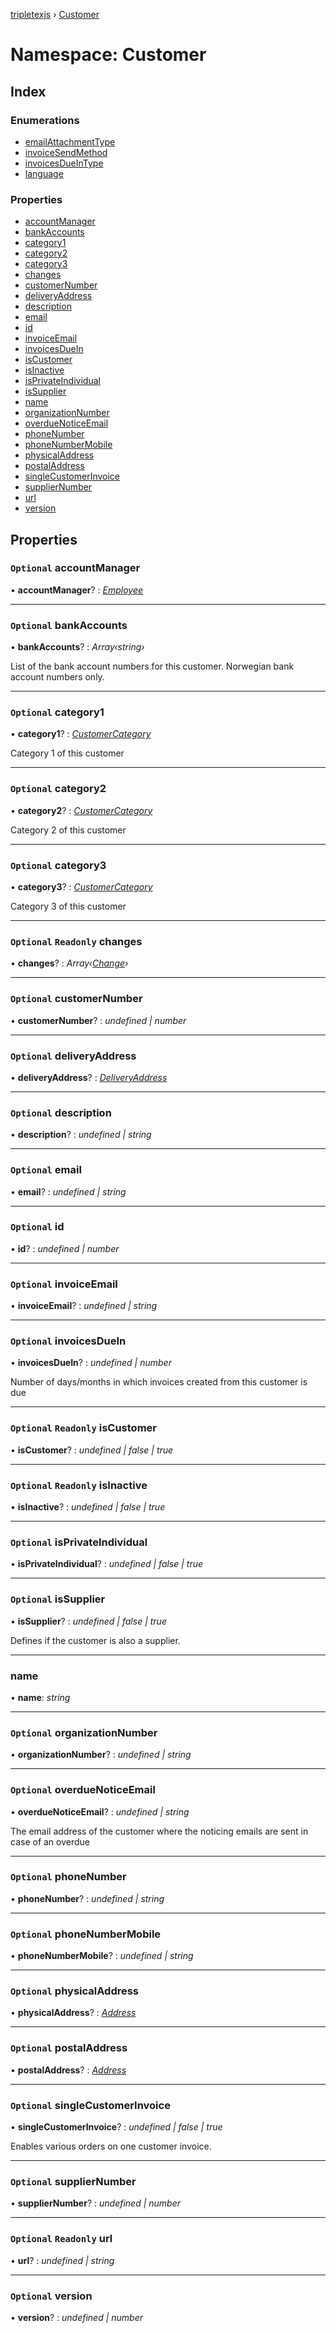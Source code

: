 [tripletexjs](../README.md) › [Customer](customer.md)

# Namespace: Customer

## Index

### Enumerations

* [emailAttachmentType](../enums/customer.emailattachmenttype.md)
* [invoiceSendMethod](../enums/customer.invoicesendmethod.md)
* [invoicesDueInType](../enums/customer.invoicesdueintype.md)
* [language](../enums/customer.language.md)

### Properties

* [accountManager](customer.md#optional-accountmanager)
* [bankAccounts](customer.md#optional-bankaccounts)
* [category1](customer.md#optional-category1)
* [category2](customer.md#optional-category2)
* [category3](customer.md#optional-category3)
* [changes](customer.md#optional-readonly-changes)
* [customerNumber](customer.md#optional-customernumber)
* [deliveryAddress](customer.md#optional-deliveryaddress)
* [description](customer.md#optional-description)
* [email](customer.md#optional-email)
* [id](customer.md#optional-id)
* [invoiceEmail](customer.md#optional-invoiceemail)
* [invoicesDueIn](customer.md#optional-invoicesduein)
* [isCustomer](customer.md#optional-readonly-iscustomer)
* [isInactive](customer.md#optional-readonly-isinactive)
* [isPrivateIndividual](customer.md#optional-isprivateindividual)
* [isSupplier](customer.md#optional-issupplier)
* [name](customer.md#name)
* [organizationNumber](customer.md#optional-organizationnumber)
* [overdueNoticeEmail](customer.md#optional-overduenoticeemail)
* [phoneNumber](customer.md#optional-phonenumber)
* [phoneNumberMobile](customer.md#optional-phonenumbermobile)
* [physicalAddress](customer.md#optional-physicaladdress)
* [postalAddress](customer.md#optional-postaladdress)
* [singleCustomerInvoice](customer.md#optional-singlecustomerinvoice)
* [supplierNumber](customer.md#optional-suppliernumber)
* [url](customer.md#optional-readonly-url)
* [version](customer.md#optional-version)

## Properties

### `Optional` accountManager

• **accountManager**? : *[Employee](employee.md)*

___

### `Optional` bankAccounts

• **bankAccounts**? : *Array‹string›*

List of the bank account numbers for this customer. Norwegian bank account numbers only.

___

### `Optional` category1

• **category1**? : *[CustomerCategory](../interfaces/customercategory.md)*

Category 1 of this customer

___

### `Optional` category2

• **category2**? : *[CustomerCategory](../interfaces/customercategory.md)*

Category 2 of this customer

___

### `Optional` category3

• **category3**? : *[CustomerCategory](../interfaces/customercategory.md)*

Category 3 of this customer

___

### `Optional` `Readonly` changes

• **changes**? : *Array‹[Change](change.md)›*

___

### `Optional` customerNumber

• **customerNumber**? : *undefined | number*

___

### `Optional` deliveryAddress

• **deliveryAddress**? : *[DeliveryAddress](../interfaces/deliveryaddress.md)*

___

### `Optional` description

• **description**? : *undefined | string*

___

### `Optional` email

• **email**? : *undefined | string*

___

### `Optional` id

• **id**? : *undefined | number*

___

### `Optional` invoiceEmail

• **invoiceEmail**? : *undefined | string*

___

### `Optional` invoicesDueIn

• **invoicesDueIn**? : *undefined | number*

Number of days/months in which invoices created from this customer is due

___

### `Optional` `Readonly` isCustomer

• **isCustomer**? : *undefined | false | true*

___

### `Optional` `Readonly` isInactive

• **isInactive**? : *undefined | false | true*

___

### `Optional` isPrivateIndividual

• **isPrivateIndividual**? : *undefined | false | true*

___

### `Optional` isSupplier

• **isSupplier**? : *undefined | false | true*

Defines if the customer is also a supplier.

___

###  name

• **name**: *string*

___

### `Optional` organizationNumber

• **organizationNumber**? : *undefined | string*

___

### `Optional` overdueNoticeEmail

• **overdueNoticeEmail**? : *undefined | string*

The email address of the customer where the noticing emails are sent in case of an overdue

___

### `Optional` phoneNumber

• **phoneNumber**? : *undefined | string*

___

### `Optional` phoneNumberMobile

• **phoneNumberMobile**? : *undefined | string*

___

### `Optional` physicalAddress

• **physicalAddress**? : *[Address](../interfaces/address.md)*

___

### `Optional` postalAddress

• **postalAddress**? : *[Address](../interfaces/address.md)*

___

### `Optional` singleCustomerInvoice

• **singleCustomerInvoice**? : *undefined | false | true*

Enables various orders on one customer invoice.

___

### `Optional` supplierNumber

• **supplierNumber**? : *undefined | number*

___

### `Optional` `Readonly` url

• **url**? : *undefined | string*

___

### `Optional` version

• **version**? : *undefined | number*
